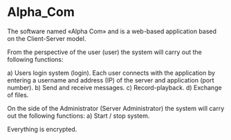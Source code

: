 Alpha_Com
=========

The software named «Alpha Com» and is a web-based application based on the Client-Server model.

From the perspective of the user (user) the system will carry out the following functions:

a) Users login system (login). Each user connects with the application by entering a  username and address (IP) of the server
and application (port number).
b) Send and receive messages.
c) Record-playback.
d) Exchange of files.

On the side of the Administrator (Server Administrator) the system will carry out the following functions:
a) Start / stop system.


Everything is encrypted.
